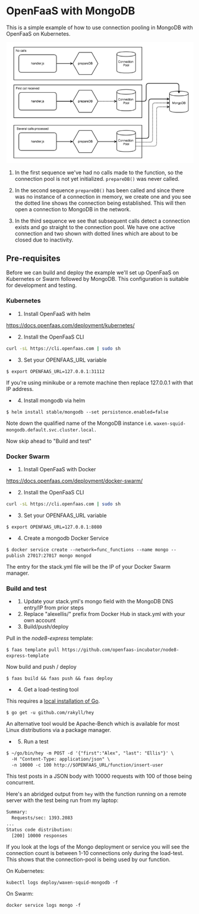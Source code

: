 # OpenFaaS with MongoDB

This is a simple example of how to use connection pooling in MongoDB with OpenFaaS on Kubernetes.

![](./diagram/conceptual-mongo.png)

1. In the first sequence we've had no calls made to the function, so the connection pool is not yet initialized. `prepareDB()` was never called.

2. In the second sequence `prepareDB()` has been called and since there was no instance of a connection in memory, we create one and you see the dotted line shows the connection being established. This will then open a connection to MongoDB in the network.

3. In the third sequence we see that subsequent calls detect a connection exists and go straight to the connection pool. We have one active connection and two shown with dotted lines which are about to be closed due to inactivity.

## Pre-requisites

Before we can build and deploy the example we'll set up OpenFaaS on Kubernetes or Swarm followed by MongoDB. This configuration is suitable for development and testing.

### Kubernetes

* 1. Install OpenFaaS with helm

https://docs.openfaas.com/deployment/kubernetes/

* 2. Install the OpenFaaS CLI

```bash
curl -sL https://cli.openfaas.com | sudo sh
```

* 3. Set your OPENFAAS_URL variable

```
$ export OPENFAAS_URL=127.0.0.1:31112
```

If you're using minikube or a remote machine then replace 127.0.0.1 with that IP address.

* 4. Install mongodb via helm

```
$ helm install stable/mongodb --set persistence.enabled=false
```

Note down the qualified name of the MongoDB instance i.e. `waxen-squid-mongodb.default.svc.cluster.local.`

Now skip ahead to "Build and test"

### Docker Swarm

* 1. Install OpenFaaS with Docker

https://docs.openfaas.com/deployment/docker-swarm/

* 2. Install the OpenFaaS CLI

```bash
curl -sL https://cli.openfaas.com | sudo sh
```

* 3. Set your OPENFAAS_URL variable

```
$ export OPENFAAS_URL=127.0.0.1:8080
```

* 4. Create a mongodb Docker Service

```
$ docker service create --network=func_functions --name mongo --publish 27017:27017 mongo mongod
```

The entry for the stack.yml file will be the IP of your Docker Swarm manager.

### Build and test

* 1. Update your stack.yml's mongo field with the MongoDB DNS entry/IP from prior steps

* 2. Replace "alexellis/" prefix from Docker Hub in stack.yml with your own account

* 3. Build/push/deploy

Pull in the *node8-express* template:

```
$ faas template pull https://github.com/openfaas-incubator/node8-express-template
```

Now build and push / deploy

```
$ faas build && faas push && faas deploy
```

* 4. Get a load-testing tool

This requires a [local installation of Go](https://golang.org/dl/).

```
$ go get -u github.com/rakyll/hey
```

An alternative tool would be Apache-Bench which is available for most Linux distributions via a package manager.

* 5. Run a test

```
$ ~/go/bin/hey -m POST -d '{"first":"Alex", "last": "Ellis"}' \
  -H "Content-Type: application/json" \
  -n 10000 -c 100 http://$OPENFAAS_URL/function/insert-user
```

This test posts in a JSON body with 10000 requests with 100 of those being concurrent.

Here's an abridged output from `hey` with the function running on a remote server with the test being run from my laptop:

```
Summary:
  Requests/sec: 1393.2083
...
Status code distribution:
  [200] 10000 responses
```

If you look at the logs of the Mongo deployment or service you will see the connection count is between 1-10 connections only during the load-test. This shows that the connection-pool is being used by our function.

On Kubernetes:

```
kubectl logs deploy/waxen-squid-mongodb -f
```

On Swarm:

```
docker service logs mongo -f
```
